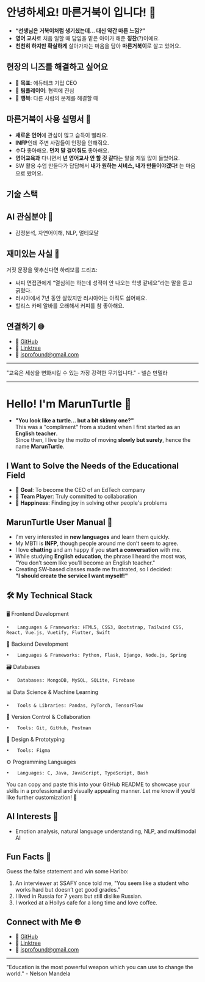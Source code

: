 # 안녕하세요! 마른거북이 입니다! 🐢

- **“선생님은 거북이처럼 생기셨는데... 대신 약간 마른 느낌?”**
- **영어 교사**로 처음 일할 때 담임을 맡은 아이가 해준 **칭찬**(?)이에요. 
- **천천히 하지만 확실하게** 살아가자는 마음을 담아 **마른거북이**로 살고 있어요.

## 현장의 니즈를 해결하고 싶어요
- 🎯 **목표**: 에듀테크 기업 CEO
- 🤝 **팀플레이어**: 협력에 진심
- 🌈 **행복**: 다른 사람의 문제를 해결할 때

## 마른거북이 사용 설명서 📘
- **새로운 언어**에 관심이 많고 습득이 빨라요.
- **INFP**인데 주변 사람들이 인정을 안해줘요.
- **수다** 좋아해요. **먼저 말 걸어줘도** 좋아해요.
- **영어교육과** 다니면서 **넌 영어교사 안 할 것 같다**는 말을 제일 많이 들었어요.
- SW 활용 수업 만들다가 답답해서 **내가 원하는 서비스, 내가 만들어야겠다!** 는 마음으로 왔어요.

## 기술 스택



## AI 관심분야 🤖
- 감정분석, 자연어이해, NLP, 멀티모달

## 재미있는 사실 🎉
거짓 문장을 맞추신다면 하리보를 드리죠:
- 싸피 면접관에게 “열심히는 하는데 성적이 안 나오는 학생 같네요”라는 말을 듣고 긁혔다.
- 러시아에서 7년 동안 살았지만 러시아어는 아직도 싫어해요.
- 할리스 카페 알바를 오래해서 커피를 참 좋아해요.

## 연결하기 🌐
- 🐙 [GitHub](https://github.com/MarunTurtle)
- 🔗 [Linktree](https://linktr.ee/marun_turtle)
- 📧 [isprofound@gmail.com](mailto:isprofound@gmail.com)

---

"교육은 세상을 변화시킬 수 있는 가장 강력한 무기입니다." - 넬슨 만델라

---

# Hello! I'm MarunTurtle 🐢

- **"You look like a turtle... but a bit skinny one?"**  
  This was a "compliment" from a student when I first started as an **English teacher**.  
  Since then, I live by the motto of moving **slowly but surely**, hence the name **MarunTurtle**.

## I Want to Solve the Needs of the Educational Field
- 🎯 **Goal**: To become the CEO of an EdTech company  
- 🤝 **Team Player**: Truly committed to collaboration  
- 🌈 **Happiness**: Finding joy in solving other people's problems  

## MarunTurtle User Manual 📘
- I'm very interested in **new languages** and learn them quickly.  
- My MBTI is **INFP**, though people around me don’t seem to agree.  
- I love **chatting** and am happy if you **start a conversation** with me.  
- While studying **English education**, the phrase I heard the most was, "You don’t seem like you’ll become an English teacher."  
- Creating SW-based classes made me frustrated, so I decided:  
  **"I should create the service I want myself!"**  

## 🛠️ My Technical Stack

🖥️ Frontend Development

	•	Languages & Frameworks: HTML5, CSS3, Bootstrap, Tailwind CSS, React, Vue.js, Vuetify, Flutter, Swift

🔧 Backend Development

	•	Languages & Frameworks: Python, Flask, Django, Node.js, Spring

🗃️ Databases

	•	Databases: MongoDB, MySQL, SQLite, Firebase

📊 Data Science & Machine Learning

	•	Tools & Libraries: Pandas, PyTorch, TensorFlow

🔄 Version Control & Collaboration

	•	Tools: Git, GitHub, Postman

📱 Design & Prototyping

	•	Tools: Figma

⚙️ Programming Languages

	•	Languages: C, Java, JavaScript, TypeScript, Bash

You can copy and paste this into your GitHub README to showcase your skills in a professional and visually appealing manner. Let me know if you’d like further customization! 🚀

## AI Interests 🤖
- Emotion analysis, natural language understanding, NLP, and multimodal AI  

## Fun Facts 🎉  
Guess the false statement and win some Haribo:  
1. An interviewer at SSAFY once told me, "You seem like a student who works hard but doesn’t get good grades."  
2. I lived in Russia for 7 years but still dislike Russian.  
3. I worked at a Hollys cafe for a long time and love coffee.  

## Connect with Me 🌐  
- 🐙 [GitHub](https://github.com/MarunTurtle)  
- 🔗 [Linktree](https://linktr.ee/marun_turtle)  
- 📧 [isprofound@gmail.com](mailto:isprofound@gmail.com)  

---

"Education is the most powerful weapon which you can use to change the world." - Nelson Mandela  
